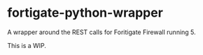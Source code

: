 # fortigate-python-wrapper
A wrapper around the REST calls for Foritigate Firewall running 5.

This is a WIP.

